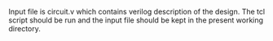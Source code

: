 Input file is circuit.v which contains verilog description of the design. The tcl script should be run and the input file should be kept in the present working directory.
